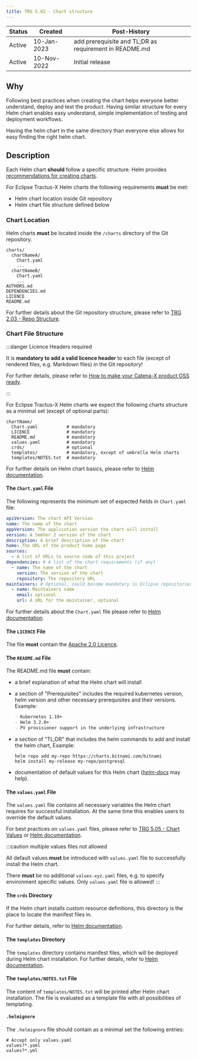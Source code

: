 ```yaml
---
title: TRG 5.02 - Chart structure
---
```


| Status | Created     | Post-History                                           |
|--------|-------------|--------------------------------------------------------|
| Active | 10-Jan-2023 | add prerequisite and TL;DR as requirement in README.md |
| Active | 10-Nov-2022 | Initial release                                        |

## Why

Following best practices when creating the chart helps everyone better understand, deploy and test the product. Having
similar structure for every Helm chart enables easy understand, simple implementation of testing and deployment workflows.

Having the helm chart in the same directory than everyone else allows for easy finding the right helm chart.

## Description

Each Helm chart **should** follow a specific structure. Helm
provides [recommendations for creating charts](https://helm.sh/docs/chart_template_guide/getting_started/).

For Eclipse Tractus-X Helm charts the following requirements **must** be met:

- Helm chart location inside Git repository
- Helm chart file structure defined below

### Chart Location

Helm charts **must** be located inside the `/charts` directory of the Git repository.

```text
charts/
  chartNameA/
    Chart.yaml
    ...
  chartNameB/
    Chart.yaml
    ...
AUTHORS.md
DEPENDENCIES.md
LICENCE
README.md
```

For further details about the Git repository structure, please refer to [TRG 2.03 - Repo
Structure](../trg-2/trg-2-03.md).

### Chart File Structure

:::danger Licence Headers required

It is **mandatory to add a valid licence header** to each file (except of rendered files, e.g. Markdown files) in the
Git repository!

For further details, please refer to [How to make your Catena-X product OSS
ready](https://github.com/catenax-ng/foss-example#how-to-make-your-catenax-product-oss-ready).

:::

For Eclipse Tractus-X Helm charts we expect the following charts structure as a minimal set (except of optional parts):

```text
chartName/
  Chart.yaml           # mandatory
  LICENCE              # mandatory
  README.md            # mandatory
  values.yaml          # mandatory
  crds/                # optional
  templates/           # mandatory, except of umbrella Helm charts
  templates/NOTES.txt  # mandatory
```

For further details on Helm chart basics, please refer to [Helm documentation](https://helm.sh/docs/topics/charts/).

#### The `Chart.yaml` File

The following represents the minimum set of expected fields in `Chart.yaml` file:

```yaml
apiVersion: The chart API Version
name: The name of the chart
appVersion: The application version the chart will install
version: A SemVer 2 version of the chart
description: A brief description of the chart
home: The URL of the product home page
sources:
  - A list of URLs to source code of this project
dependencies: # A list of the chart requirements (if any)
  - name: The name of the chart
    version: The version of the chart
    repository: The repository URL
maintainers: # Optional, could become mandatory in Eclipse repositories
  - name: Maintainers name
    email: optional
    url: A URL for the maintainer, optional
```

For further details about the `Chart.yaml` file please refer to [Helm
documentation](https://helm.sh/docs/topics/charts/#the-chartyaml-file).

#### The `LICENCE` File

The file **must** contain the [Apache 2.0 Licence](https://github.com/catenax-ng/foss-example/blob/main/general/LICENSE).

#### The `README.md` File

The README.md file **must** contain:

- a brief explanation of what the Helm chart will install
- a section of "Prerequisites" includes the required kubernetes version, helm version and other necessary prerequisites and their versions. Example:

  ```markdown
  - Kubernetes 1.19+
  - Helm 3.2.0+
  - PV provisioner support in the underlying infrastructure
  ```
  
- a section of "TL;DR" that includes the helm commands to add and install the helm chart, Example:

  ```shell
  helm repo add my-repo https://charts.bitnami.com/bitnami
  helm install my-release my-repo/postgresql
  ```
  
- documentation of default values for this Helm chart ([_helm-docs_](https://github.com/norwoodj/helm-docs#helm-docs)
  may help).

#### The `values.yaml` File

The `values.yaml` file contains all necessary variables the Helm chart requires for successful installation. At the same
time this enables users to override the default values.

For best practices on `values.yaml` files, please refer to [TRG 5.05 - Chart Values](trg-5-05.md) or [Helm
documentation](https://helm.sh/docs/chart_template_guide/values_files/).

:::caution multiple values files not allowed

All default values **must** be introduced with `values.yaml` file to successfully install the Helm chart.

There **must** be no additional `values-xyz.yaml` files, e.g. to specify environment specific values. Only `values.yaml` file
is allowed!
:::

#### The `crds` Directory

If the Helm chart installs custom resource definitions, this directory is the place to locate the manifest files in.

For further details, refer to [Helm
documentation](https://helm.sh/docs/topics/charts/#custom-resource-definitions-crds).

#### The `templates` Directory

The `templates` directory contains manifest files, which will be deployed during Helm chart installation. For further
details, refer to [Helm documentation](https://helm.sh/docs/topics/charts/#template-files).

#### The `templates/NOTES.txt` File

The content of `templates/NOTES.txt` will be printed after Helm chart installation. The file is evaluated as a template
file with all possibilities of templating.

#### `.helmignore`

The `.helmignore` file should contain as a minimal set the following entries:

```gitignore
# Accept only values.yaml
values?*.yaml
values?*.yml
```
